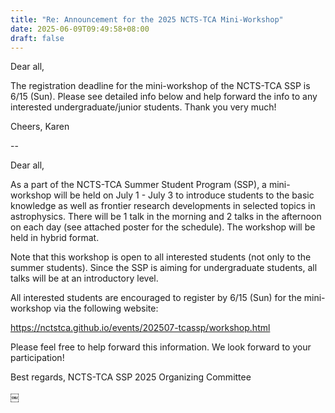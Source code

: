 ```yaml
---
title: "Re: Announcement for the 2025 NCTS-TCA Mini-Workshop"
date: 2025-06-09T09:49:58+08:00
draft: false
---
```


Dear all,

The registration deadline for the mini-workshop of the NCTS-TCA SSP is 6/15 (Sun). Please see detailed info below and help forward the info to any interested undergraduate/junior students. Thank you very much!

Cheers,
Karen

--

Dear all,

As a part of the NCTS-TCA Summer Student Program (SSP), a mini-workshop will be held on July 1 - July 3 
to introduce students to the basic knowledge as well as frontier research developments in selected topics in 
astrophysics. There will be 1 talk in the morning and 2 talks in the afternoon on each day (see attached poster for the 
schedule). The workshop will be held in hybrid format.

Note that this workshop is open to all interested students (not only to the summer students). Since the SSP is aiming 
for undergraduate students, all talks will be at an introductory level.

All interested students are encouraged to register by 6/15 (Sun) for the mini-workshop via the following website:

https://nctstca.github.io/events/202507-tcassp/workshop.html

Please feel free to help forward this information. We look forward to your participation!

Best regards,
NCTS-TCA SSP 2025 Organizing Committee

￼